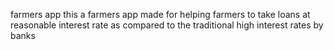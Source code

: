 farmers app
this a farmers app made for helping farmers to take loans at reasonable interest rate as compared to the traditional high interest rates by banks 
